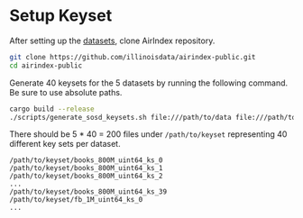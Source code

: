 # Setup Keyset

After setting up the [datasets](https://github.com/illinoisdata/airindex/blob/main/dataset_setup.md), clone AirIndex repository.
```bash
git clone https://github.com/illinoisdata/airindex-public.git
cd airindex-public
```

Generate 40 keysets for the 5 datasets by running the following command. Be sure to use absolute paths.
```bash
cargo build --release
./scripts/generate_sosd_keysets.sh file:///path/to/data file:///path/to/keyset 1000000 40
```

There should be 5 * 40 = 200 files under `/path/to/keyset` representing 40 different key sets per dataset.
```
/path/to/keyset/books_800M_uint64_ks_0
/path/to/keyset/books_800M_uint64_ks_1
/path/to/keyset/books_800M_uint64_ks_2
...
/path/to/keyset/books_800M_uint64_ks_39
/path/to/keyset/fb_1M_uint64_ks_0
...
```
